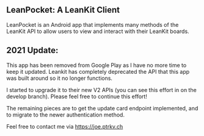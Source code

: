 ## LeanPocket:  A LeanKit Client

LeanPocket is an Android app that implements many methods of the LeanKit API to allow
users to view and interact with their LeanKit boards.

## 2021 Update:

This app has been removed from Google Play as I have no more time to keep it updated.  Leankit has completely deprecated the API that this app was built around so it no longer functions.  

I started to upgrade it to their new V2 APIs (you can see this effort in on the develop branch).  Please feel free to continue this effort!  

The remaining pieces are to get the update card endpoint implemented, and to migrate to the newer authentication method.

Feel free to contact me via https://joe.ptrkv.ch

